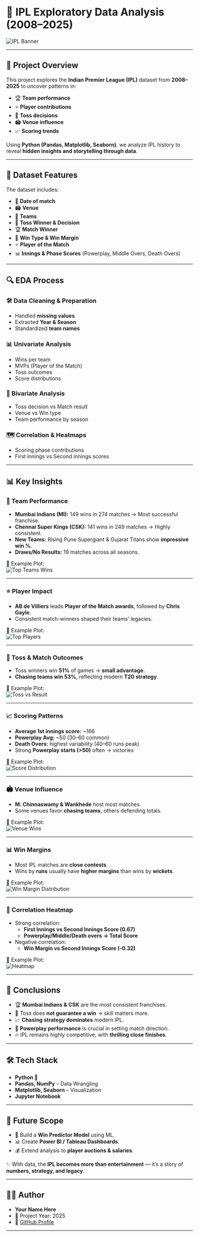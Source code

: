 # 🏏 IPL Exploratory Data Analysis (2008–2025)

![IPL Banner](Images/Ipl.png) 

---

## 📌 Project Overview
This project explores the **Indian Premier League (IPL)** dataset from **2008–2025** to uncover patterns in:

- 🏆 **Team performance**  
- ⭐ **Player contributions**  
- 🎲 **Toss decisions**  
- 🏟️ **Venue influence**  
- 📈 **Scoring trends**

Using **Python (Pandas, Matplotlib, Seaborn)**, we analyze IPL history to reveal **hidden insights and storytelling through data**.

---

## 📂 Dataset Features
The dataset includes:

- 📅 **Date of match**  
- 🏟️ **Venue**  
- 🏏 **Teams**  
- 🎲 **Toss Winner & Decision**  
- 🏆 **Match Winner**  
- 🔢 **Win Type & Win Margin**  
- ⭐ **Player of the Match**  
- 📊 **Innings & Phase Scores** (Powerplay, Middle Overs, Death Overs)  

---

## 🔍 EDA Process
### 🛠️ Data Cleaning & Preparation
- Handled **missing values**  
- Extracted **Year & Season**  
- Standardized **team names**  

### 📊 Univariate Analysis
- Wins per team  
- MVPs (Player of the Match)  
- Toss outcomes  
- Score distributions  

### 🔗 Bivariate Analysis
- Toss decision vs Match result  
- Venue vs Win type  
- Team performance by season  

### 🗺️ Correlation & Heatmaps
- Scoring phase contributions  
- First innings vs Second innings scores  

---

## 📊 Key Insights

### 🏏 Team Performance
- **Mumbai Indians (MI):** 149 wins in 274 matches → Most successful franchise.  
- **Chennai Super Kings (CSK):** 141 wins in 249 matches → Highly consistent.  
- **New Teams:** Rising Pune Supergiant & Gujarat Titans show **impressive win %**.  
- **Draws/No Results:** 19 matches across all seasons.  

📌 Example Plot:  
![Top Teams Wins](Images/MatchWinner.png)

---

### ⭐ Player Impact
- **AB de Villiers** leads **Player of the Match awards**, followed by **Chris Gayle**.  
- Consistent match-winners shaped their teams’ legacies.  

📌 Example Plot:  
![Top Players](Images/PlayerofMatch.png)

---

### 🎲 Toss & Match Outcomes
- Toss winners win **51%** of games → **small advantage**.  
- **Chasing teams win 53%**, reflecting modern **T20 strategy**.  

📌 Example Plot:  
![Toss vs Result](Images/TossWinner.png)

---

### 📈 Scoring Patterns
- **Average 1st innings score:** ~166  
- **Powerplay Avg:** ~50 (30–60 common)  
- **Death Overs:** highest variability (40–60 runs peak)  
- Strong **Powerplay starts (>50)** often → victories  

📌 Example Plot:  
![Score Distribution](Images/DistributionofFirstInningsScores.png)

---

### 🏟️ Venue Influence
- **M. Chinnaswamy & Wankhede** host most matches.  
- Some venues favor **chasing teams**, others defending totals.  

📌 Example Plot:  
![Venue Wins](Images/VenuevsFirstInningsScore.png)

---

### 📊 Win Margins
- Most IPL matches are **close contests**.  
- Wins by **runs** usually have **higher margins** than wins by **wickets**.  

📌 Example Plot:  
![Win Margin Distribution](images/MatchWinnervsWinMargin.png)

---

### 🔗 Correlation Heatmap
- Strong correlation:  
  - **First Innings vs Second Innings Score (0.67)**  
  - **Powerplay/Middle/Death overs → Total Score**  
- Negative correlation:  
  - **Win Margin vs Second Innings Score (-0.32)**  

📌 Example Plot:  
![Heatmap](images/heatmap.png)

---

## 🎯 Conclusions
- 🏆 **Mumbai Indians & CSK** are the most consistent franchises.  
- 🎲 Toss does **not guarantee a win** → skill matters more.  
- 📈 **Chasing strategy dominates** modern IPL.  
- 🚀 **Powerplay performance** is crucial in setting match direction.  
- 🔥 IPL remains highly competitive, with **thrilling close finishes**.  

---

## 🛠️ Tech Stack
- **Python 🐍**  
- **Pandas, NumPy** – Data Wrangling  
- **Matplotlib, Seaborn** – Visualization  
- **Jupyter Notebook**  

---

## 📌 Future Scope
- 🏏 Build a **Win Predictor Model** using ML.  
- 📊 Create **Power BI / Tableau Dashboards**.  
- 💰 Extend analysis to **player auctions & salaries**.  

✨ With data, the **IPL becomes more than entertainment** — it’s a story of **numbers, strategy, and legacy**.  

---

## 👨‍💻 Author
- **Your Name Here**  
- 📅 Project Year: 2025  
- 🔗 [GitHub Profile](https://github.com/BheemankarVijay)  

---
